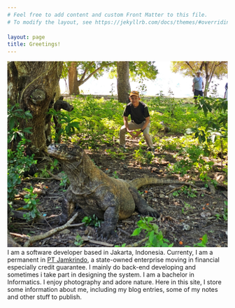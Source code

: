 ```yaml
---
# Feel free to add content and custom Front Matter to this file.
# To modify the layout, see https://jekyllrb.com/docs/themes/#overriding-theme-defaults

layout: page
title: Greetings!
---
```

![img](/images/KOMODO.jpg)
I am a software developer based in Jakarta, Indonesia. Currenty, I am a permanent in [PT Jamkrindo](https://jamkrindo.co.id), a state-owned enterprise moving in financial especially credit guarantee. I mainly do back-end developing and sometimes i take part in designing the system. I am a bachelor in Informatics. I enjoy photography and adore nature. Here in this site, I store some information about me, including my blog entries, some of my notes and other stuff to publish.